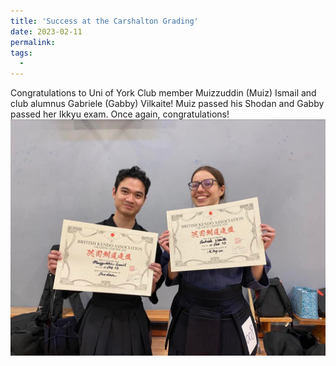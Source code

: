 ```yaml
---
title: 'Success at the Carshalton Grading'
date: 2023-02-11
permalink: 
tags:
  - 
---
```


Congratulations to Uni of York Club member Muizzuddin (Muiz) Ismail and club alumnus Gabriele (Gabby) Vilkaite! Muiz passed his Shodan and Gabby passed her Ikkyu exam. Once again, congratulations!
![Alt text](../files/Muiz_Grabby_Grading.jpg)